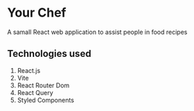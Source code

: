 # Your Chef

A samall React web application to assist people in food recipes

## Technologies used

1. React.js
2. Vite
3. React Router Dom
4. React Query
5. Styled Components
